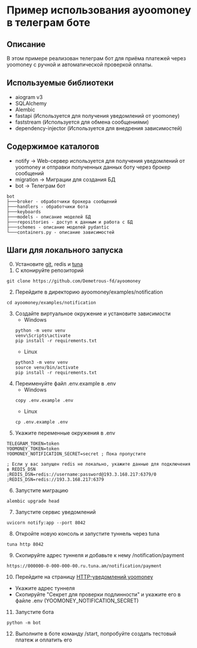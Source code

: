 # Пример использования ayoomoney в телеграм боте

## Описание

В этом примере реализован телеграм бот для приёма платежей через yoomoney с ручной и автоматической проверкой оплаты.

## Используемые библиотеки

- aiogram v3
- SQLAlchemy
- Alembic
- fastapi (Используется для получения уведомлений от yoomoney)
- faststream (Используется для обмена сообщениями)
- dependency-injector (Используется для внедрения зависимостей)

## Содержимое каталогов

- notify -> Web-сервер используется для получения уведомлений от yoomoney и отправки полученных данных боту через брокер
  сообщений
- migration -> Миграции для создания БД
- bot -> Телеграм бот

```tree
bot
├───broker - обработчики брокера сообщений
├───handlers - обработчики бота
├───keyboards
├───models - описание моделей БД
├───repositories - доступ к данным и работа с БД
├───schemes - описание моделей pydantic
└───containers.py - описание зависимостей
```

## Шаги для локального запуска

0. Установите [git](https://git-scm.com/), redis и [tuna](https://tuna.am/)
1. С клонируйте репозиторий

```shell
git clone https://github.com/Demetrous-fd/ayoomoney
```

2. Перейдите в директорию ayoomoney/examples/notification

```shell
cd ayoomoney/examples/notification
```

3. Создайте виртуальное окружение и установите зависимости
    - Windows
    ```shell
    python -m venv venv
    venv\Scripts\activate
    pip install -r requirements.txt
    ```
    - Linux
    ```shell
    python3 -m venv venv
    source venv/bin/activate
    pip install -r requirements.txt
    ```
4. Переименуйте файл .env.example в .env
    - Windows
    ```shell
    copy .env.example .env
    ```
    - Linux
    ```shell
    cp .env.example .env
    ```
5. Укажите переменные окружения в .env

```text
TELEGRAM_TOKEN=token
YOOMONEY_TOKEN=token
YOOMONEY_NOTIFICATION_SECRET=secret ; Пока пропустите

; Если у вас запущен redis не локально, укажите данные для подключения в REDIS_DSN
;REDIS_DSN=redis://username:password@193.3.168.217:6379/0
;REDIS_DSN=redis://193.3.168.217:6379
```

6. Запустите миграцию

```shell
alembic upgrade head
```

7. Запустите сервис уведомлений

```shell
uvicorn notify:app --port 8042
```

8. Откройте новую консоль и запустите туннель через tuna

```shell
tuna http 8042
```

9. Скопируйте адрес туннеля и добавьте к нему /notification/payment

```text
https://000000-0-000-000-00.ru.tuna.am/notification/payment
```

10. Перейдите на страницу [HTTP-уведомлений yoomoney](https://yoomoney.ru/transfer/myservices/http-notification)

- Укажите адрес туннеля
- Скопируйте "Секрет для проверки подлинности" и укажите его в файле .env (YOOMONEY_NOTIFICATION_SECRET)

11. Запустите бота

```shell
python -m bot
```

12. Выполните в боте команду /start, попробуйте создать тестовый платеж и оплатить его
